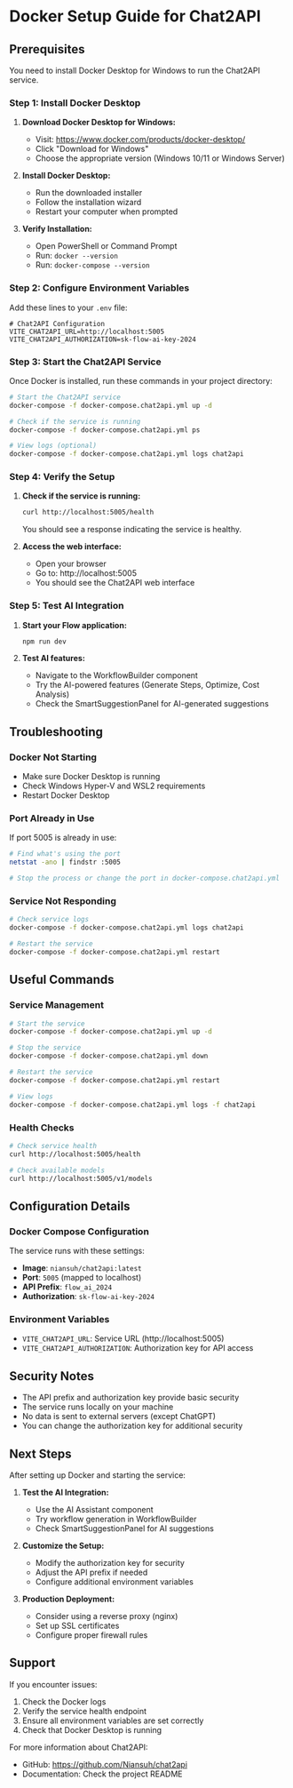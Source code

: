 # Docker Setup Guide for Chat2API

## Prerequisites

You need to install Docker Desktop for Windows to run the Chat2API service.

### Step 1: Install Docker Desktop

1. **Download Docker Desktop for Windows:**
   - Visit: https://www.docker.com/products/docker-desktop/
   - Click "Download for Windows"
   - Choose the appropriate version (Windows 10/11 or Windows Server)

2. **Install Docker Desktop:**
   - Run the downloaded installer
   - Follow the installation wizard
   - Restart your computer when prompted

3. **Verify Installation:**
   - Open PowerShell or Command Prompt
   - Run: `docker --version`
   - Run: `docker-compose --version`

### Step 2: Configure Environment Variables

Add these lines to your `.env` file:

```env
# Chat2API Configuration
VITE_CHAT2API_URL=http://localhost:5005
VITE_CHAT2API_AUTHORIZATION=sk-flow-ai-key-2024
```

### Step 3: Start the Chat2API Service

Once Docker is installed, run these commands in your project directory:

```bash
# Start the Chat2API service
docker-compose -f docker-compose.chat2api.yml up -d

# Check if the service is running
docker-compose -f docker-compose.chat2api.yml ps

# View logs (optional)
docker-compose -f docker-compose.chat2api.yml logs chat2api
```

### Step 4: Verify the Setup

1. **Check if the service is running:**
   ```bash
   curl http://localhost:5005/health
   ```
   You should see a response indicating the service is healthy.

2. **Access the web interface:**
   - Open your browser
   - Go to: http://localhost:5005
   - You should see the Chat2API web interface

### Step 5: Test AI Integration

1. **Start your Flow application:**
   ```bash
   npm run dev
   ```

2. **Test AI features:**
   - Navigate to the WorkflowBuilder component
   - Try the AI-powered features (Generate Steps, Optimize, Cost Analysis)
   - Check the SmartSuggestionPanel for AI-generated suggestions

## Troubleshooting

### Docker Not Starting
- Make sure Docker Desktop is running
- Check Windows Hyper-V and WSL2 requirements
- Restart Docker Desktop

### Port Already in Use
If port 5005 is already in use:
```bash
# Find what's using the port
netstat -ano | findstr :5005

# Stop the process or change the port in docker-compose.chat2api.yml
```

### Service Not Responding
```bash
# Check service logs
docker-compose -f docker-compose.chat2api.yml logs chat2api

# Restart the service
docker-compose -f docker-compose.chat2api.yml restart
```

## Useful Commands

### Service Management
```bash
# Start the service
docker-compose -f docker-compose.chat2api.yml up -d

# Stop the service
docker-compose -f docker-compose.chat2api.yml down

# Restart the service
docker-compose -f docker-compose.chat2api.yml restart

# View logs
docker-compose -f docker-compose.chat2api.yml logs -f chat2api
```

### Health Checks
```bash
# Check service health
curl http://localhost:5005/health

# Check available models
curl http://localhost:5005/v1/models
```

## Configuration Details

### Docker Compose Configuration
The service runs with these settings:
- **Image**: `niansuh/chat2api:latest`
- **Port**: `5005` (mapped to localhost)
- **API Prefix**: `flow_ai_2024`
- **Authorization**: `sk-flow-ai-key-2024`

### Environment Variables
- `VITE_CHAT2API_URL`: Service URL (http://localhost:5005)
- `VITE_CHAT2API_AUTHORIZATION`: Authorization key for API access

## Security Notes

- The API prefix and authorization key provide basic security
- The service runs locally on your machine
- No data is sent to external servers (except ChatGPT)
- You can change the authorization key for additional security

## Next Steps

After setting up Docker and starting the service:

1. **Test the AI Integration:**
   - Use the AI Assistant component
   - Try workflow generation in WorkflowBuilder
   - Check SmartSuggestionPanel for AI suggestions

2. **Customize the Setup:**
   - Modify the authorization key for security
   - Adjust the API prefix if needed
   - Configure additional environment variables

3. **Production Deployment:**
   - Consider using a reverse proxy (nginx)
   - Set up SSL certificates
   - Configure proper firewall rules

## Support

If you encounter issues:
1. Check the Docker logs
2. Verify the service health endpoint
3. Ensure all environment variables are set correctly
4. Check that Docker Desktop is running

For more information about Chat2API:
- GitHub: https://github.com/Niansuh/chat2api
- Documentation: Check the project README 